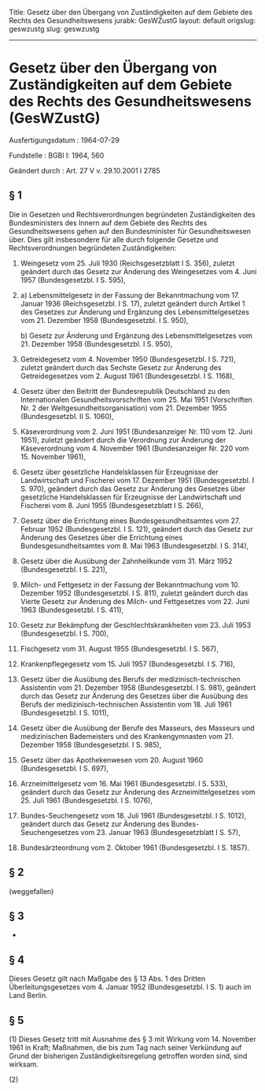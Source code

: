 Title: Gesetz über den Übergang von Zuständigkeiten auf dem Gebiete des Rechts des
  Gesundheitswesens
jurabk: GesWZustG
layout: default
origslug: geswzustg
slug: geswzustg

---

# Gesetz über den Übergang von Zuständigkeiten auf dem Gebiete des Rechts des Gesundheitswesens (GesWZustG)

Ausfertigungsdatum
:   1964-07-29

Fundstelle
:   BGBl I: 1964, 560

Geändert durch
:   Art. 27 V v. 29.10.2001 I 2785


## § 1

Die in Gesetzen und Rechtsverordnungen begründeten Zuständigkeiten des
Bundesministers des Innern auf dem Gebiete des Rechts des
Gesundheitswesens gehen auf den Bundesminister für
Gesundheitswesen              über. Dies gilt insbesondere für alle
durch folgende Gesetze und Rechtsverordnungen begründeten
Zuständigkeiten:

1.  Weingesetz vom 25. Juli 1930 (Reichsgesetzblatt I S. 356), zuletzt
    geändert durch das Gesetz zur Änderung des Weingesetzes vom 4. Juni
    1957 (Bundesgesetzbl. I S. 595),


2.
    a)  Lebensmittelgesetz in der Fassung der Bekanntmachung vom 17. Januar
        1936 (Reichsgesetzbl. I S. 17), zuletzt geändert durch Artikel 1 des
        Gesetzes zur Änderung und Ergänzung des Lebensmittelgesetzes vom 21.
        Dezember 1958 (Bundesgesetzbl. I S. 950),


    b)  Gesetz zur Änderung und Ergänzung des Lebensmittelgesetzes vom 21.
        Dezember 1958 (Bundesgesetzbl. I S. 950),





3.  Getreidegesetz vom 4. November 1950 (Bundesgesetzbl. I S. 721),
    zuletzt geändert durch
    das Sechste Gesetz zur Änderung des Getreidegesetzes vom 2. August
    1961 (Bundesgesetzbl. I S. 1168),


4.  Gesetz über den Beitritt der Bundesrepublik Deutschland zu den
    Internationalen Gesundheitsvorschriften vom 25. Mai 1951 (Vorschriften
    Nr. 2 der Weltgesundheitsorganisation) vom 21. Dezember 1955
    (Bundesgesetzbl. II S. 1060),


5.  Käseverordnung vom 2. Juni 1951 (Bundesanzeiger Nr. 110 vom 12. Juni
    1951), zuletzt geändert durch die Verordnung zur Änderung der
    Käseverordnung vom 4. November 1961 (Bundesanzeiger Nr. 220 vom 15.
    November 1961),


6.  Gesetz über gesetzliche Handelsklassen für Erzeugnisse der
    Landwirtschaft und Fischerei vom 17. Dezember 1951 (Bundesgesetzbl. I
    S. 970), geändert durch das Gesetz zur Änderung des Gesetzes über
    gesetzliche Handelsklassen für Erzeugnisse der Landwirtschaft und
    Fischerei vom 8. Juni 1955 (Bundesgesetzblatt I S. 266),


7.  Gesetz über die Errichtung eines Bundesgesundheitsamtes vom 27.
    Februar 1952 (Bundesgesetzbl. I S. 121), geändert durch
    das Gesetz zur Änderung des Gesetzes über die Errichtung eines
    Bundesgesundheitsamtes vom 8. Mai 1963 (Bundesgesetzbl. I S. 314),


8.  Gesetz über die Ausübung der Zahnheilkunde vom 31. März 1952
    (Bundesgesetzbl. I S. 221),


9.  Milch- und Fettgesetz in der Fassung der Bekanntmachung vom 10.
    Dezember 1952 (Bundesgesetzbl. I S. 811), zuletzt geändert durch
    das Vierte Gesetz zur Änderung des Milch- und Fettgesetzes vom 22.
    Juni 1963 (Bundesgesetzbl. I S. 411),


10. Gesetz zur Bekämpfung der Geschlechtskrankheiten vom 23. Juli 1953
    (Bundesgesetzbl. I S. 700),


11. Fischgesetz vom 31. August 1955 (Bundesgesetzbl. I S. 567),


12. Krankenpflegegesetz vom 15. Juli 1957 (Bundesgesetzbl. I S. 716),


13. Gesetz über die Ausübung des Berufs der medizinisch-technischen
    Assistentin vom 21. Dezember 1958 (Bundesgesetzbl. I S. 981), geändert
    durch das Gesetz zur Änderung des Gesetzes über die Ausübung des
    Berufs der medizinisch-technischen Assistentin vom 18. Juli 1961
    (Bundesgesetzbl. I S. 1011),


14. Gesetz über die Ausübung der Berufe des Masseurs, des Masseurs und
    medizinischen Bademeisters und des Krankengymnasten vom 21. Dezember
    1958 (Bundesgesetzbl. I S. 985),


15. Gesetz über das Apothekenwesen vom 20. August 1960 (Bundesgesetzbl. I
    S. 697),


16. Arzneimittelgesetz vom 16. Mai 1961 (Bundesgesetzbl. I S. 533),
    geändert durch das Gesetz zur Änderung des Arzneimittelgesetzes vom
    25\. Juli 1961 (Bundesgesetzbl. I S. 1076),


17. Bundes-Seuchengesetz vom 18. Juli 1961 (Bundesgesetzbl. I S. 1012),
    geändert durch
    das Gesetz zur Änderung des Bundes-Seuchengesetzes vom 23. Januar 1963
    (Bundesgesetzblatt I S. 57),


18. Bundesärzteordnung vom 2. Oktober 1961 (Bundesgesetzbl. I S. 1857).





## § 2

(weggefallen)


## § 3

-


## § 4

Dieses Gesetz gilt nach Maßgabe des § 13 Abs. 1 des Dritten
Überleitungsgesetzes vom 4. Januar 1952 (Bundesgesetzbl. I S. 1) auch
im Land Berlin.


## § 5

(1) Dieses Gesetz tritt mit Ausnahme des § 3 mit Wirkung vom 14.
November 1961 in Kraft; Maßnahmen, die bis zum Tag nach seiner
Verkündung auf Grund der bisherigen Zuständigkeitsregelung getroffen
worden sind, sind wirksam.

(2)

